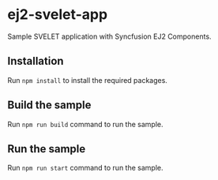 # ej2-svelet-app
Sample SVELET application with Syncfusion EJ2 Components.

## Installation

Run ``npm install`` to install the required packages.

## Build the sample

Run ``npm run build`` command to run the sample.

## Run the sample

Run ``npm run start`` command to run the sample.
